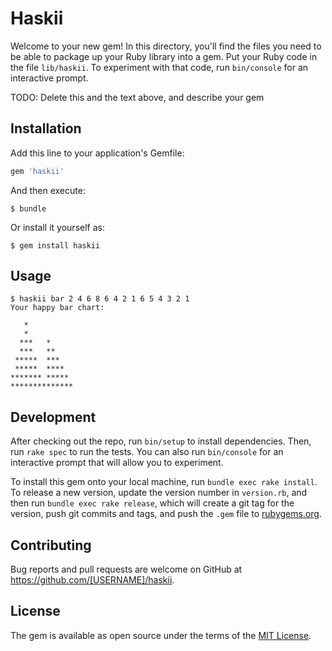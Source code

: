 # Haskii

Welcome to your new gem! In this directory, you'll find the files you need to be able to package up your Ruby library into a gem. Put your Ruby code in the file `lib/haskii`. To experiment with that code, run `bin/console` for an interactive prompt.

TODO: Delete this and the text above, and describe your gem

## Installation

Add this line to your application's Gemfile:

```ruby
gem 'haskii'
```

And then execute:

    $ bundle

Or install it yourself as:

    $ gem install haskii

## Usage

```
$ haskii bar 2 4 6 8 6 4 2 1 6 5 4 3 2 1
Your happy bar chart:

   *
   *
  ***   *
  ***   **
 *****  ***
 *****  ****
******* *****
**************
```

## Development

After checking out the repo, run `bin/setup` to install dependencies. Then, run `rake spec` to run the tests. You can also run `bin/console` for an interactive prompt that will allow you to experiment.

To install this gem onto your local machine, run `bundle exec rake install`. To release a new version, update the version number in `version.rb`, and then run `bundle exec rake release`, which will create a git tag for the version, push git commits and tags, and push the `.gem` file to [rubygems.org](https://rubygems.org).

## Contributing

Bug reports and pull requests are welcome on GitHub at https://github.com/[USERNAME]/haskii.


## License

The gem is available as open source under the terms of the [MIT License](http://opensource.org/licenses/MIT).

